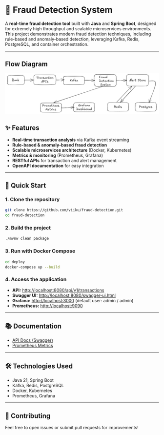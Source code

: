 # 🚨 Fraud Detection System

A **real-time fraud detection tool** built with **Java** and **Spring Boot**, designed for extremely high throughput and scalable microservices environments. This project demonstrates modern fraud detection techniques, including rule-based and anomaly-based detection, leveraging Kafka, Redis, PostgreSQL, and container orchestration.

---
## Flow Diagram
![img.png](arch.png)

## ✨ Features

- **Real-time transaction analysis** via Kafka event streaming
- **Rule-based & anomaly-based fraud detection**
- **Scalable microservices architecture** (Docker, Kubernetes)
- **Metrics & monitoring** (Prometheus, Grafana)
- **RESTful APIs** for transaction and alert management
- **OpenAPI documentation** for easy integration

---

## 🚀 Quick Start

### 1. Clone the repository

```sh
git clone https://github.com/viiku/fraud-detection.git
cd fraud-detection
```

### 2. Build the project

```sh
./mvnw clean package
```

### 3. Run with Docker Compose

```sh
cd deploy
docker-compose up --build
```

### 4. Access the application

- **API:** [http://localhost:8080/api/v1/transactions](http://localhost:8080/api/v1/transactions)
- **Swagger UI:** [http://localhost:8080/swagger-ui.html](http://localhost:8080/swagger-ui.html)
- **Grafana:** [http://localhost:3000](http://localhost:3000) (default user: admin / admin)
- **Prometheus:** [http://localhost:9090](http://localhost:9090)

---

## 📚 Documentation

- [API Docs (Swagger)](http://localhost:8080/swagger-ui.html)
- [Prometheus Metrics](http://localhost:8080/actuator/prometheus)

---

## 🛠️ Technologies Used

- Java 21, Spring Boot
- Kafka, Redis, PostgreSQL
- Docker, Kubernetes
- Prometheus, Grafana

---

## 🤝 Contributing

Feel free to open issues or submit pull requests for improvements!